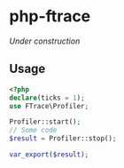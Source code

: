 php-ftrace
============

_Under construction_

Usage
-----

```php
<?php
declare(ticks = 1);
use FTrace\Profiler;

Profiler::start();
// Some code
$result = Profiler::stop();

var_export($result);
```
